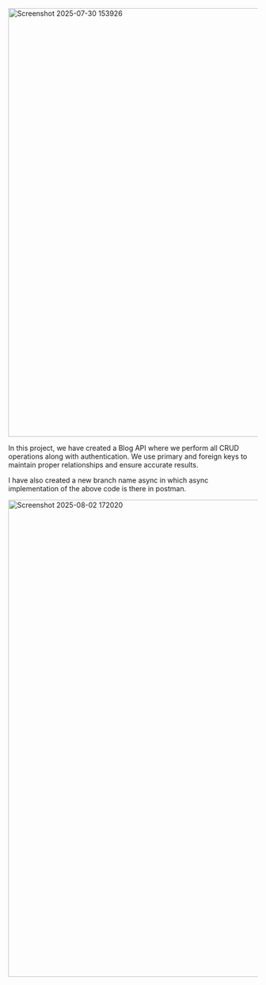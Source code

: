 <img width="1897" height="864" alt="Screenshot 2025-07-30 153926" src="https://github.com/user-attachments/assets/5dbf4920-e8dd-415b-a025-4c6f803d9bb2" />


In this project, we have created a Blog API where we perform all CRUD operations along with authentication. We use primary and foreign keys to maintain proper relationships and ensure accurate results.

I have also created a new branch name async in which async implementation of the above code is there in postman.

<img width="1881" height="962" alt="Screenshot 2025-08-02 172020" src="https://github.com/user-attachments/assets/d7c7401c-1d47-4c71-b500-a919f9f5a502" />


